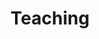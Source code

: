 ---
style: style6
image_path: images/office.jpeg
link_path: portfolio_posts/teaching.html  
title: Teaching
caption: Courses taught as a graduate teaching assistant&#58; Graduate Quantum Mechanics I, II, and Electrodynamics  
---